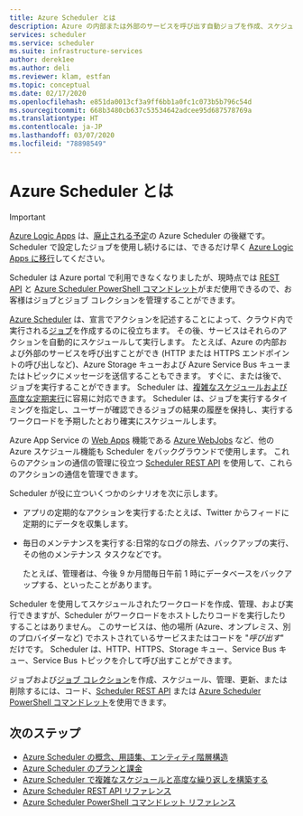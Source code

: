 ```yaml
---
title: Azure Scheduler とは
description: Azure の内部または外部のサービスを呼び出す自動ジョブを作成、スケジュール、および実行する
services: scheduler
ms.service: scheduler
ms.suite: infrastructure-services
author: derek1ee
ms.author: deli
ms.reviewer: klam, estfan
ms.topic: conceptual
ms.date: 02/17/2020
ms.openlocfilehash: e851da0013cf3a9ff6bb1a0fc1c073b5b796c54d
ms.sourcegitcommit: 668b3480cb637c53534642adcee95d687578769a
ms.translationtype: HT
ms.contentlocale: ja-JP
ms.lasthandoff: 03/07/2020
ms.locfileid: "78898549"
---
```

# <a name="what-is-azure-scheduler"></a>Azure Scheduler とは

> [!IMPORTANT]
> [Azure Logic Apps](../logic-apps/logic-apps-overview.md) は、[廃止される予定](../scheduler/migrate-from-scheduler-to-logic-apps.md#retire-date)の Azure Scheduler の後継です。 Scheduler で設定したジョブを使用し続けるには、できるだけ早く [Azure Logic Apps に移行](../scheduler/migrate-from-scheduler-to-logic-apps.md)してください。 
>
> Scheduler は Azure portal で利用できなくなりましたが、現時点では [REST API](/rest/api/scheduler) と [Azure Scheduler PowerShell コマンドレット](scheduler-powershell-reference.md)がまだ使用できるので、お客様はジョブとジョブ コレクションを管理することができます。

[Azure Scheduler](https://azure.microsoft.com/services/scheduler/) は、宣言でアクションを記述することによって、クラウド内で実行される[ジョブ](../scheduler/scheduler-concepts-terms.md)を作成するのに役立ちます。 その後、サービスはそれらのアクションを自動的にスケジュールして実行します。 たとえば、Azure の内部および外部のサービスを呼び出すことができ (HTTP または HTTPS エンドポイントの呼び出しなど)、Azure Storage キューおよび Azure Service Bus キューまたはトピックにメッセージを送信することもできます。 すぐに、または後で、ジョブを実行することができます。 Scheduler は、[複雑なスケジュールおよび高度な定期実行](../scheduler/scheduler-advanced-complexity.md)に容易に対応できます。 Scheduler は、ジョブを実行するタイミングを指定し、ユーザーが確認できるジョブの結果の履歴を保持し、実行するワークロードを予期したとおり確実にスケジュールします。

Azure App Service の [Web Apps](https://azure.microsoft.com/services/app-service/web/) 機能である [Azure WebJobs](../app-service/webjobs-create.md) など、他の Azure スケジュール機能も Scheduler をバックグラウンドで使用します。 これらのアクションの通信の管理に役立つ [Scheduler REST API](https://docs.microsoft.com/rest/api/scheduler/) を使用して、これらのアクションの通信を管理できます。

Scheduler が役に立ついくつかのシナリオを次に示します。

* アプリの定期的なアクションを実行する:たとえば、Twitter からフィードに定期的にデータを収集します。

* 毎日のメンテナンスを実行する:日常的なログの除去、バックアップの実行、その他のメンテナンス タスクなどです。

  たとえば、管理者は、今後 9 か月間毎日午前 1 時にデータベースをバックアップする、といったことがあります。

Scheduler を使用してスケジュールされたワークロードを作成、管理、および実行できますが、Scheduler がワークロードをホストしたりコードを実行したりすることはありません。 このサービスは、他の場所 (Azure、オンプレミス、別のプロバイダーなど) でホストされているサービスまたはコードを "*呼び出す*" だけです。 Scheduler は、HTTP、HTTPS、Storage キュー、Service Bus キュー、Service Bus トピックを介して呼び出すことができます。

ジョブおよび[ジョブ コレクション](../scheduler/scheduler-concepts-terms.md)を作成、スケジュール、管理、更新、または削除するには、コード、[Scheduler REST API](https://docs.microsoft.com/rest/api/scheduler/) または [Azure Scheduler PowerShell コマンドレット](scheduler-powershell-reference.md)を使用できます。

## <a name="next-steps"></a>次のステップ

* [Azure Scheduler の概念、用語集、エンティティ階層構造](scheduler-concepts-terms.md)
* [Azure Scheduler のプランと課金](scheduler-plans-billing.md)
* [Azure Scheduler で複雑なスケジュールと高度な繰り返しを構築する](scheduler-advanced-complexity.md)
* [Azure Scheduler REST API リファレンス](/rest/api/scheduler)
* [Azure Scheduler PowerShell コマンドレット リファレンス](scheduler-powershell-reference.md)
